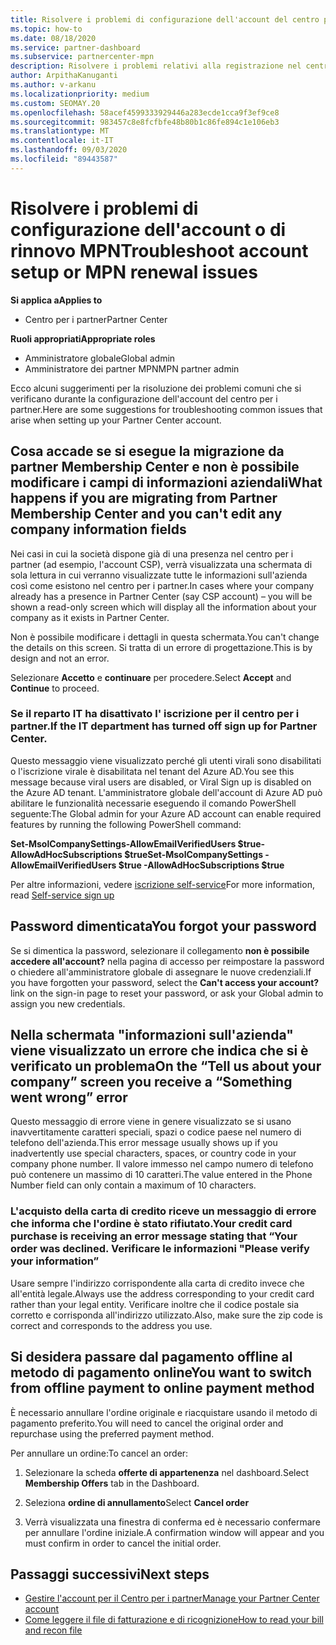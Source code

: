 ```yaml
---
title: Risolvere i problemi di configurazione dell'account del centro per i partner o del rinnovo MPN
ms.topic: how-to
ms.date: 08/18/2020
ms.service: partner-dashboard
ms.subservice: partnercenter-mpn
description: Risolvere i problemi relativi alla registrazione nel centro per i partner
author: ArpithaKanuganti
ms.author: v-arkanu
ms.localizationpriority: medium
ms.custom: SEOMAY.20
ms.openlocfilehash: 58acef4599333929446a283ecde1cca9f3ef9ce8
ms.sourcegitcommit: 983457c8e8fcfbfe48b80b1c86fe894c1e106eb3
ms.translationtype: MT
ms.contentlocale: it-IT
ms.lasthandoff: 09/03/2020
ms.locfileid: "89443587"
---
```

# <a name="troubleshoot-account-setup-or-mpn-renewal-issues"></a><span data-ttu-id="63b81-103">Risolvere i problemi di configurazione dell'account o di rinnovo MPN</span><span class="sxs-lookup"><span data-stu-id="63b81-103">Troubleshoot account setup or MPN renewal issues</span></span>

<span data-ttu-id="63b81-104">**Si applica a**</span><span class="sxs-lookup"><span data-stu-id="63b81-104">**Applies to**</span></span>

- <span data-ttu-id="63b81-105">Centro per i partner</span><span class="sxs-lookup"><span data-stu-id="63b81-105">Partner Center</span></span>
 
<span data-ttu-id="63b81-106">**Ruoli appropriati**</span><span class="sxs-lookup"><span data-stu-id="63b81-106">**Appropriate roles**</span></span>

- <span data-ttu-id="63b81-107">Amministratore globale</span><span class="sxs-lookup"><span data-stu-id="63b81-107">Global admin</span></span>
- <span data-ttu-id="63b81-108">Amministratore dei partner MPN</span><span class="sxs-lookup"><span data-stu-id="63b81-108">MPN partner admin</span></span> 
 
<span data-ttu-id="63b81-109">Ecco alcuni suggerimenti per la risoluzione dei problemi comuni che si verificano durante la configurazione dell'account del centro per i partner.</span><span class="sxs-lookup"><span data-stu-id="63b81-109">Here are some suggestions for troubleshooting common issues that arise when setting up your Partner Center account.</span></span>

## <a name="what-happens-if-you-are-migrating-from-partner-membership-center-and-you-cant-edit-any-company-information-fields"></a><span data-ttu-id="63b81-110">Cosa accade se si esegue la migrazione da partner Membership Center e non è possibile modificare i campi di informazioni aziendali</span><span class="sxs-lookup"><span data-stu-id="63b81-110">What happens if you are migrating from Partner Membership Center and you can't edit any company information fields</span></span>

<span data-ttu-id="63b81-111">Nei casi in cui la società dispone già di una presenza nel centro per i partner (ad esempio, l'account CSP), verrà visualizzata una schermata di sola lettura in cui verranno visualizzate tutte le informazioni sull'azienda così come esistono nel centro per i partner.</span><span class="sxs-lookup"><span data-stu-id="63b81-111">In cases where your company already has a presence in Partner Center (say CSP account) – you will be shown a read-only screen which will display all the information about your company as it exists in Partner Center.</span></span>

<span data-ttu-id="63b81-112">Non è possibile modificare i dettagli in questa schermata.</span><span class="sxs-lookup"><span data-stu-id="63b81-112">You can't change the details on this screen.</span></span> <span data-ttu-id="63b81-113">Si tratta di un errore di progettazione.</span><span class="sxs-lookup"><span data-stu-id="63b81-113">This is by design and not an error.</span></span>

<span data-ttu-id="63b81-114">Selezionare **Accetto** e **continuare** per procedere.</span><span class="sxs-lookup"><span data-stu-id="63b81-114">Select **Accept** and **Continue** to proceed.</span></span>


### <a name="if-the-it-department-has-turned-off-sign-up-for-partner-center"></a><span data-ttu-id="63b81-115">Se il reparto IT ha disattivato l' **iscrizione per il centro per i partner**.</span><span class="sxs-lookup"><span data-stu-id="63b81-115">If the IT department has turned off **sign up for Partner Center**.</span></span>


<span data-ttu-id="63b81-116">Questo messaggio viene visualizzato perché gli utenti virali sono disabilitati o l'iscrizione virale è disabilitata nel tenant del Azure AD.</span><span class="sxs-lookup"><span data-stu-id="63b81-116">You see this message because viral users are disabled, or Viral Sign up is disabled on the Azure AD tenant.</span></span> <span data-ttu-id="63b81-117">L'amministratore globale dell'account di Azure AD può abilitare le funzionalità necessarie eseguendo il comando PowerShell seguente:</span><span class="sxs-lookup"><span data-stu-id="63b81-117">The Global admin for your Azure AD account can enable required features by running the following PowerShell command:</span></span>

<span data-ttu-id="63b81-118">**Set-MsolCompanySettings-AllowEmailVerifiedUsers $true-AllowAdHocSubscriptions $true**</span><span class="sxs-lookup"><span data-stu-id="63b81-118">**Set-MsolCompanySettings -AllowEmailVerifiedUsers $true -AllowAdHocSubscriptions $true**</span></span>

<span data-ttu-id="63b81-119">Per altre informazioni, vedere [iscrizione self-service](https://docs.microsoft.com/azure/active-directory/users-groups-roles/directory-self-service-signup)</span><span class="sxs-lookup"><span data-stu-id="63b81-119">For more information, read [Self-service sign up](https://docs.microsoft.com/azure/active-directory/users-groups-roles/directory-self-service-signup)</span></span>

## <a name="you-forgot-your-password"></a><span data-ttu-id="63b81-120">Password dimenticata</span><span class="sxs-lookup"><span data-stu-id="63b81-120">You forgot your password</span></span>

<span data-ttu-id="63b81-121">Se si dimentica la password, selezionare il collegamento **non è possibile accedere all'account?** nella pagina di accesso per reimpostare la password o chiedere all'amministratore globale di assegnare le nuove credenziali.</span><span class="sxs-lookup"><span data-stu-id="63b81-121">If you have forgotten your password, select the **Can't access your account?** link on the sign-in page to reset your password, or ask your Global admin to assign you new credentials.</span></span>

## <a name="on-the-tell-us-about-your-company-screen-you-receive-a-something-went-wrong-error"></a><span data-ttu-id="63b81-122">Nella schermata "informazioni sull'azienda" viene visualizzato un errore che indica che si è verificato un problema</span><span class="sxs-lookup"><span data-stu-id="63b81-122">On the “Tell us about your company” screen you receive a “Something went wrong” error</span></span>

<span data-ttu-id="63b81-123">Questo messaggio di errore viene in genere visualizzato se si usano inavvertitamente caratteri speciali, spazi o codice paese nel numero di telefono dell'azienda.</span><span class="sxs-lookup"><span data-stu-id="63b81-123">This error message usually shows up if you inadvertently use special characters, spaces, or country code in your company phone number.</span></span> <span data-ttu-id="63b81-124">Il valore immesso nel campo numero di telefono può contenere un massimo di 10 caratteri.</span><span class="sxs-lookup"><span data-stu-id="63b81-124">The value entered in the Phone Number field can only contain a maximum of 10 characters.</span></span>


### <a name="your-credit-card-purchase-is-receiving-an-error-message-stating-that-your-order-was-declined-please-verify-your-information"></a><span data-ttu-id="63b81-125">L'acquisto della carta di credito riceve un messaggio di errore che informa che l'ordine è stato rifiutato.</span><span class="sxs-lookup"><span data-stu-id="63b81-125">Your credit card purchase is receiving an error message stating that “Your order was declined.</span></span> <span data-ttu-id="63b81-126">Verificare le informazioni "</span><span class="sxs-lookup"><span data-stu-id="63b81-126">Please verify your information”</span></span>


<span data-ttu-id="63b81-127">Usare sempre l'indirizzo corrispondente alla carta di credito invece che all'entità legale.</span><span class="sxs-lookup"><span data-stu-id="63b81-127">Always use the address corresponding to your credit card rather than your legal entity.</span></span> <span data-ttu-id="63b81-128">Verificare inoltre che il codice postale sia corretto e corrisponda all'indirizzo utilizzato.</span><span class="sxs-lookup"><span data-stu-id="63b81-128">Also, make sure the zip code is correct and corresponds to the address you use.</span></span>

## <a name="you-want-to-switch-from-offline-payment-to-online-payment-method"></a><span data-ttu-id="63b81-129">Si desidera passare dal pagamento offline al metodo di pagamento online</span><span class="sxs-lookup"><span data-stu-id="63b81-129">You want to switch from offline payment to online payment method</span></span> 

<span data-ttu-id="63b81-130">È necessario annullare l'ordine originale e riacquistare usando il metodo di pagamento preferito.</span><span class="sxs-lookup"><span data-stu-id="63b81-130">You will need to cancel the original order and repurchase using the preferred payment method.</span></span>

<span data-ttu-id="63b81-131">Per annullare un ordine:</span><span class="sxs-lookup"><span data-stu-id="63b81-131">To cancel an order:</span></span>

1. <span data-ttu-id="63b81-132">Selezionare la scheda **offerte di appartenenza** nel dashboard.</span><span class="sxs-lookup"><span data-stu-id="63b81-132">Select **Membership Offers** tab in the Dashboard.</span></span>

2. <span data-ttu-id="63b81-133">Seleziona **ordine di annullamento**</span><span class="sxs-lookup"><span data-stu-id="63b81-133">Select **Cancel order**</span></span>

3. <span data-ttu-id="63b81-134">Verrà visualizzata una finestra di conferma ed è necessario confermare per annullare l'ordine iniziale.</span><span class="sxs-lookup"><span data-stu-id="63b81-134">A confirmation window will appear and you must confirm in order to cancel the initial order.</span></span>

## <a name="next-steps"></a><span data-ttu-id="63b81-135">Passaggi successivi</span><span class="sxs-lookup"><span data-stu-id="63b81-135">Next steps</span></span>

- [<span data-ttu-id="63b81-136">Gestire l'account per il Centro per i partner</span><span class="sxs-lookup"><span data-stu-id="63b81-136">Manage your Partner Center account</span></span>](partner-center-account-setup.md)
- [<span data-ttu-id="63b81-137">Come leggere il file di fatturazione e di ricognizione</span><span class="sxs-lookup"><span data-stu-id="63b81-137">How to read your bill and recon file</span></span>](read-your-bill.md)